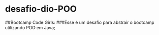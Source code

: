 # desafio-dio-POO
##Bootcamp Code Girls:
###Esse é um desafio para abstrair o bootcamp utilizando POO em Java;
